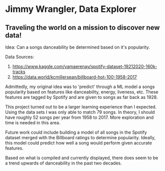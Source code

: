 # Jimmy Wrangler, Data Explorer

Traveling the world on a mission to discover new data!
---

Idea: Can a songs danceability be determined based on it's popularity.

Data Sources:

1. https://www.kaggle.com/yamaerenay/spotify-dataset-19212020-160k-tracks
2. https://data.world/kcmillersean/billboard-hot-100-1958-2017

Admittedly, my original idea was to 'predict' through a ML model a songs popularity based on features like danceability, energy, liveness, etc.
These features are tagged by Spotify and are given to songs as far back as 1928.

This project turned out to be a larger learning experience than I expected. Using the data sets I was only able to match 79 songs. In theory, I
should have roughly 52 songs per year from 1958 to 2017. More exploration and time is needed in this area.

Future work could include building a model of all songs in the Spotify dataset merged with the Billboard ratings to determine popularity.
Ideally, this model could predict how well a song would perform given accurate features.

Based on what is compiled and currently displayed, there does seem to be a trend upwards of danceability in the past two decades.